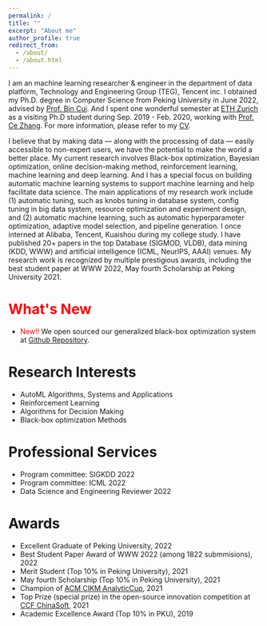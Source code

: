 ```yaml
---
permalink: /
title: ""
excerpt: "About me"
author_profile: true
redirect_from: 
  - /about/
  - /about.html
---
```



I am an machine learning researcher & engineer in the department of data platform, Technology and Engineering Group (TEG), Tencent inc. 
I obtained my Ph.D. degree in Computer Science from Peking University in June 2022, advised by [Prof. Bin Cui](https://cuibinpku.github.io/). 
And I spent one wonderful semester at [ETH Zurich](https://ethz.ch/en.html) as a visiting Ph.D student during Sep. 2019 - Feb. 2020, working with [Prof. Ce Zhang](https://ds3lab.inf.ethz.ch/members/ce-zhang.html).
For more information, please refer to my [CV](https://github.com/thomas-young-2013/thomas-young-2013.github.io/blob/master/files/CV/CV.pdf).

I believe that by making data — along with the processing of data — easily accessible to non-expert users, we have the potential to make the world a better place. 
My current research involves Black-box optimization, Bayesian optimization, online decision-making method, reinforcement learning, machine learning and deep learning.
And I has a special focus on building automatic machine learning systems to support machine learning and help facilitate data science.
The main applications of my research work include (1) automatic tuning, such as knobs tuning in database system, config tuning in big data system, resource optimization and experiment design, and (2) automatic machine learning, such as automatic hyperparameter optimization, adaptive model selection, and pipeline generation. 
I once interned at Alibaba, Tencent, Kuaishou during my college study.
I have published 20+ papers in the top Database (SIGMOD, VLDB), data mining (KDD, WWW) and artificial intelligence (ICML, NeurIPS, AAAI) venues. 
My research work is recognized by multiple prestigious awards, including the best student paper at WWW 2022, May fourth Scholarship at Peking University 2021.


<span style="color:red">What's New</span>
======
* <span style="color:red">New!!</span> We open sourced our generalized black-box optimization system at [Github Repository](https://github.com/PKU-DAIR/open-box). 

Research Interests
======
* AutoML Algorithms, Systems and Applications
* Reinforcement Learning
* Algorithms for Decision Making
* Black-box optimization Methods

Professional Services
======
* Program committee: SIGKDD 2022
* Program committee: ICML 2022
* Data Science and Engineering Reviewer 2022

Awards
======
* Excellent Graduate of Peking University, 2022
* Best Student Paper Award of WWW 2022 (among 1822 submmisions), 2022
* Merit Student (Top 10% in Peking University), 2021
* May fourth Scholarship (Top 10% in Peking University), 2021
* Champion of [ACM CIKM AnalyticCup](https://www.cikm2021.org/analyticup), 2021
* Top Prize (special prize) in the open-source innovation competition at [CCF ChinaSoft](http://chinasoft.ccf.org.cn/introduction.html), 2021
* Academic Excellence Award (Top 10% in PKU), 2019
